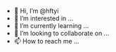 - 👋 Hi, I’m @hftyi
- 👀 I’m interested in ...
- 🌱 I’m currently learning ...
- 💞️ I’m looking to collaborate on ...
- 📫 How to reach me ...

<!---
hftyi/hftyi is a ✨ special ✨ repository because its `README.md` (this file) appears on your GitHub profile.
You can click the Preview link to take a look at your changes.
--->
